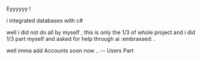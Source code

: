 Eyyyyyy ! 

i integrated databases with c# 

well i did not do all by myself , this is only the 1/3 of whole project and i did 1/3 part myself and asked for help through ai :embrassed: . 

well imma add Accounts soon now .. -- Users Part 
